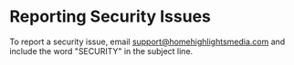 # Reporting Security Issues

To report a security issue, email [support@homehighlightsmedia.com](support@homehighlightsmedia.com) and include the word "SECURITY" in the subject line.
